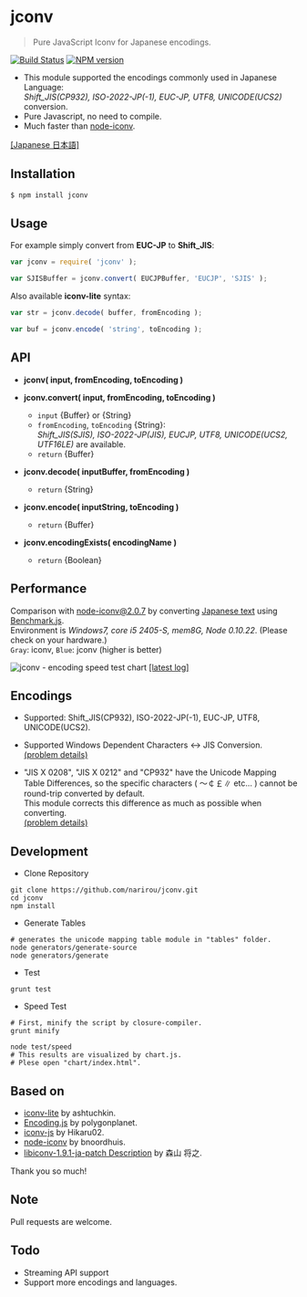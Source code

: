 jconv
====================

> Pure JavaScript Iconv for Japanese encodings.

[![Build Status](https://secure.travis-ci.org/narirou/jconv.png?branch=master)](https://travis-ci.org/narirou/jconv)
[![NPM version](https://badge.fury.io/js/jconv.png)](http://badge.fury.io/js/jconv)

 * This module supported the encodings commonly used in Japanese Language:  
   *Shift_JIS(CP932), ISO-2022-JP(-1), EUC-JP, UTF8, UNICODE(UCS2)* conversion.
 * Pure Javascript, no need to compile.
 * Much faster than [node-iconv](https://github.com/bnoordhuis/node-iconv).

[[Japanese 日本語]](https://github.com/narirou/jconv/blob/master/READMEja.md)

## Installation
```bash
$ npm install jconv
```

## Usage
For example simply convert from **EUC-JP** to **Shift_JIS**:

```javascript
var jconv = require( 'jconv' );

var SJISBuffer = jconv.convert( EUCJPBuffer, 'EUCJP', 'SJIS' );
```

Also available **iconv-lite** syntax:

```javascript
var str = jconv.decode( buffer, fromEncoding );

var buf = jconv.encode( 'string', toEncoding );
```

## API
 * **jconv( input, fromEncoding, toEncoding )**  
 * **jconv.convert( input, fromEncoding, toEncoding )**  
    * `input` {Buffer} or {String}  
    * `fromEncoding`, `toEncoding` {String}:  
       *Shift_JIS(SJIS), ISO-2022-JP(JIS), EUCJP, UTF8, UNICODE(UCS2, UTF16LE)* are available.  
    * `return` {Buffer}  

 * **jconv.decode( inputBuffer, fromEncoding )**  
    * `return` {String}  

 * **jconv.encode( inputString, toEncoding )**  
    * `return` {Buffer}  

 * **jconv.encodingExists( encodingName )**  
    * `return` {Boolean}

## Performance
Comparison with node-iconv@2.0.7 by converting [Japanese text](http://www.aozora.gr.jp/cards/000148/files/773_14560.html)
using [Benchmark.js](https://github.com/bestiejs/benchmark.js).  
Environment is *Windows7, core i5 2405-S, mem8G, Node 0.10.22*.
(Please check on your hardware.)  
`Gray`: iconv, `Blue`: jconv (higher is better)  

![jconv - encoding speed test chart](https://raw.github.com/narirou/jconv/master/test/chart/speedLog.png)
[[latest log]](https://github.com/narirou/jconv/blob/master/test/chart/speedLog.txt)  

## Encodings
 * Supported: Shift_JIS(CP932), ISO-2022-JP(-1), EUC-JP, UTF8, UNICODE(UCS2).  
 
 * Supported Windows Dependent Characters <-> JIS Conversion.  
[(problem details)](http://support.microsoft.com/default.aspx?scid=kb;ja;JP170559)  

 * "JIS X 0208", "JIS X 0212" and "CP932" have the Unicode Mapping Table Differences,
  so the specific characters ( ～￠￡∥ etc... ) cannot be round-trip converted by default.  
 This module corrects this difference as much as possible when converting.  
[(problem details)](http://www8.plala.or.jp/tkubota1/unicode-symbols-map2.html)  

## Development 
 * Clone Repository  
```
git clone https://github.com/narirou/jconv.git  
cd jconv  
npm install
```

 * Generate Tables  
```
# generates the unicode mapping table module in "tables" folder.
node generators/generate-source  
node generators/generate
```

 * Test
```
grunt test
```

 * Speed Test  
```
# First, minify the script by closure-compiler.
grunt minify
```
``` 
node test/speed  
# This results are visualized by chart.js.  
# Plese open "chart/index.html".
```

## Based on
 * [iconv-lite](https://github.com/ashtuchkin/iconv-lite) by ashtuchkin.
 * [Encoding.js](https://github.com/polygonplanet/Unzipper.js) by polygonplanet.
 * [iconv-js](https://github.com/Hikaru02/iconv-js) by Hikaru02.
 * [node-iconv](https://github.com/bnoordhuis/node-iconv) by bnoordhuis.
 * [libiconv-1.9.1-ja-patch Description](http://www2d.biglobe.ne.jp/~msyk/software/libiconv-1.9.1-patch.html) by 森山 将之.

Thank you so much!

## Note
Pull requests are welcome.

## Todo
 * Streaming API support
 * Support more encodings and languages.
